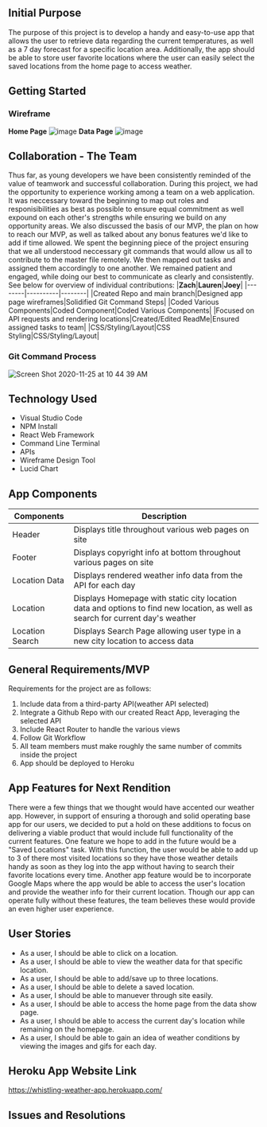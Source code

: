 ## Initial Purpose
The purpose of this project is to develop a handy and easy-to-use app that allows the user to retrieve data regarding the current temperatures, as well as a 7 day forecast for a specific location area. Additionally, the app should be able to store user favorite locations where the user can easily select the saved locations from the home page to access weather.
## Getting Started
### Wireframe
**Home Page**
![image](https://user-images.githubusercontent.com/68744076/99723265-912c3380-2a77-11eb-8cca-6fea11fa1b9a.png)
**Data Page**
![image](https://user-images.githubusercontent.com/68744076/99723524-e9fbcc00-2a77-11eb-9733-c94e285441c3.png)
## Collaboration - The Team
Thus far, as young developers we have been consistently reminded of the value of teamwork and successful collaboration. During this project, we had the opportunity to experience working among a team on a web application. It was neccessary toward the beginning to map out roles and responisibilities as best as possible to ensure equal commitment as well expound on each other's strengths while ensuring we build on any opportunity areas. We also discussed the basis of our MVP, the plan on how to reach our MVP, as well as talked about any bonus features we'd like to add if time allowed. We spent the beginning piece of the project ensuring that we all understood neccessary git commands that would allow us all to contribute to the master file remotely. We then mapped out tasks and assigned them accordingly to one another. We remained patient and engaged, while doing our best to communicate as clearly and consistently. See below for overview of individual contributions:
|**Zach**|**Lauren**|**Joey**|
|--------|----------|--------|
|Created Repo and main branch|Designed app page wireframes|Solidified Git Command Steps|
|Coded Various Components|Coded Component|Coded Various Components|
|Focused on API requests and rendering locations|Created/Edited ReadMe|Ensured assigned tasks to team|
|CSS/Styling/Layout|CSS Styling|CSS/Styling/Layout|
### Git Command Process
![Screen Shot 2020-11-25 at 10 44 39 AM](https://user-images.githubusercontent.com/68744076/100257239-54df5400-2f0b-11eb-93cd-1e09a80b4d00.png)

## Technology Used
* Visual Studio Code
* NPM Install
* React Web Framework
* Command Line Terminal
* APIs
* Wireframe Design Tool
* Lucid Chart

## App Components

|**Components**|**Description**|
|--------------|---------------|
|Header|Displays title throughout various web pages on site|
|Footer|Displays copyright info at bottom throughout various pages on site|
|Location Data| Displays rendered weather info data from the API for each day|
|Location| Displays Homepage with static city location data and options to find new location, as well as search for current day's weather|
|Location Search| Displays Search Page allowing user type in a new city location to access data|


## General Requirements/MVP
Requirements for the project are as follows:
1. Include data from a third-party API(weather API selected)
2. Integrate a Github Repo with our created React App, leveraging the selected API
3. Include React Router to handle the various views
4. Follow Git Workflow
5. All team members must make roughly the same number of commits inside the project
6. App should be deployed to Heroku





## App Features for Next Rendition
There were a few things that we thought would have accented our weather app. However, in support of ensuring a thorough and solid operating base app for our users, we decided to put a hold on these additions to focus on delivering a viable product that would include full functionality of the current features. One feature we hope to add in the future would be a "Saved Locations" task. With this function, the user would be able to add up to 3 of there most visited locations so they have those weather details handy as soon as they log into the app without having to search their favorite locations every time. Another app feature would be to incorporate Google Maps where the app would be able to access the user's location and provide the weather info for their current location. Though our app can operate fully without these features, the team believes these would provide an even higher user experience. 

## User Stories
- As a user, I should be able to click on a location.
- As a user, I should be able to view the weather data for that specific location.
- As a user, I should be able to add/save up to three locations.
- As a user, I should be able to delete a saved location.
- As a user, I should be able to manuever through site easily.
- As a user, I should be able to access the home page from the data show page.
- As a user, I should be able to access the current day's location while remaining on the homepage. 
- As a user, I should be able to gain an idea of weather conditions by viewing the images and gifs for each day. 

## Heroku App Website Link

https://whistling-weather-app.herokuapp.com/

## Issues and Resolutions










